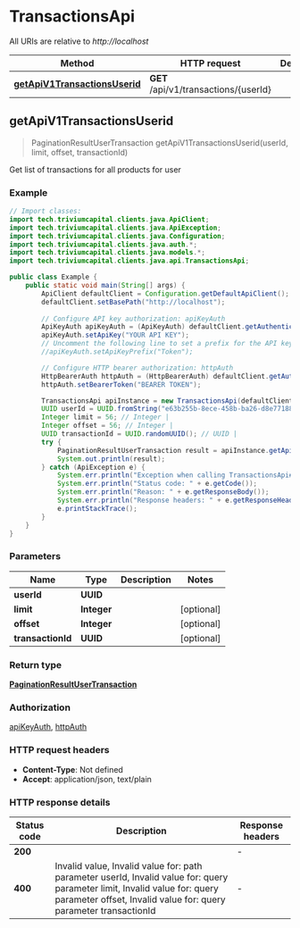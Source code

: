 # TransactionsApi

All URIs are relative to *http://localhost*

| Method | HTTP request | Description |
|------------- | ------------- | -------------|
| [**getApiV1TransactionsUserid**](TransactionsApi.md#getApiV1TransactionsUserid) | **GET** /api/v1/transactions/{userId} |  |



## getApiV1TransactionsUserid

> PaginationResultUserTransaction getApiV1TransactionsUserid(userId, limit, offset, transactionId)



Get list of transactions for all products for user

### Example

```java
// Import classes:
import tech.triviumcapital.clients.java.ApiClient;
import tech.triviumcapital.clients.java.ApiException;
import tech.triviumcapital.clients.java.Configuration;
import tech.triviumcapital.clients.java.auth.*;
import tech.triviumcapital.clients.java.models.*;
import tech.triviumcapital.clients.java.api.TransactionsApi;

public class Example {
    public static void main(String[] args) {
        ApiClient defaultClient = Configuration.getDefaultApiClient();
        defaultClient.setBasePath("http://localhost");
        
        // Configure API key authorization: apiKeyAuth
        ApiKeyAuth apiKeyAuth = (ApiKeyAuth) defaultClient.getAuthentication("apiKeyAuth");
        apiKeyAuth.setApiKey("YOUR API KEY");
        // Uncomment the following line to set a prefix for the API key, e.g. "Token" (defaults to null)
        //apiKeyAuth.setApiKeyPrefix("Token");

        // Configure HTTP bearer authorization: httpAuth
        HttpBearerAuth httpAuth = (HttpBearerAuth) defaultClient.getAuthentication("httpAuth");
        httpAuth.setBearerToken("BEARER TOKEN");

        TransactionsApi apiInstance = new TransactionsApi(defaultClient);
        UUID userId = UUID.fromString("e63b255b-8ece-458b-ba26-d8e77188857a"); // UUID | 
        Integer limit = 56; // Integer | 
        Integer offset = 56; // Integer | 
        UUID transactionId = UUID.randomUUID(); // UUID | 
        try {
            PaginationResultUserTransaction result = apiInstance.getApiV1TransactionsUserid(userId, limit, offset, transactionId);
            System.out.println(result);
        } catch (ApiException e) {
            System.err.println("Exception when calling TransactionsApi#getApiV1TransactionsUserid");
            System.err.println("Status code: " + e.getCode());
            System.err.println("Reason: " + e.getResponseBody());
            System.err.println("Response headers: " + e.getResponseHeaders());
            e.printStackTrace();
        }
    }
}
```

### Parameters


| Name | Type | Description  | Notes |
|------------- | ------------- | ------------- | -------------|
| **userId** | **UUID**|  | |
| **limit** | **Integer**|  | [optional] |
| **offset** | **Integer**|  | [optional] |
| **transactionId** | **UUID**|  | [optional] |

### Return type

[**PaginationResultUserTransaction**](PaginationResultUserTransaction.md)

### Authorization

[apiKeyAuth](../README.md#apiKeyAuth), [httpAuth](../README.md#httpAuth)

### HTTP request headers

- **Content-Type**: Not defined
- **Accept**: application/json, text/plain


### HTTP response details
| Status code | Description | Response headers |
|-------------|-------------|------------------|
| **200** |  |  -  |
| **400** | Invalid value, Invalid value for: path parameter userId, Invalid value for: query parameter limit, Invalid value for: query parameter offset, Invalid value for: query parameter transactionId |  -  |

